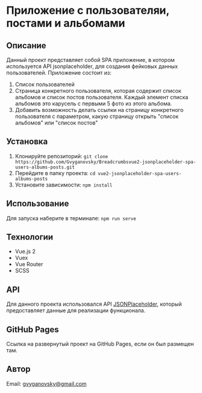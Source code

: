 # Приложение с пользователяи, постами и альбомами

## Описание

Данный проект представляет собой SPA приложение, в котором используется API jsonplaceholder, для создания фейковых данных пользователей.
Приложение состоит из:
1) Список пользователей
2) Страница конкретного пользователя, которая содержит список альбомов и список постов пользователя. Каждый элемент списка альбомов это карусель с первыми 5 фото из этого альбома.
3) Добавить возможность делать ссылки на страницу конкретного пользователя с параметром, какую страницу открыть "список альбомов" или "список постов"

## Установка

1. Клонируйте репозиторий: `git clone https://github.com/Gvyganovsky/Breadcrumbsvue2-jsonplaceholder-spa-users-albums-posts.git`
2. Перейдите в папку проекта: `cd vue2-jsonplaceholder-spa-users-albums-posts`
3. Установите зависимости: `npm install`

## Использование

Для запуска наберите в терминале: `npm run serve`

## Технологии

- Vue.js 2
- Vuex
- Vue Router
- SCSS

## API

Для данного проекта использовался API [JSONPlaceholder](https://jsonplaceholder.typicode.com/), который предоставляет данные для реализации функционала.

## GitHub Pages

Ссылка на развернутый проект на GitHub Pages, если он был размещен там.

## Автор

Email: gvyganovsky@gmail.com
